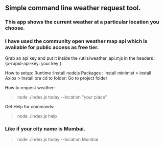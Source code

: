 ## Simple command line weather request tool.

### This app shows the current weather at a particular location you choose.
### I have used the community open weather map api which is available for public access as free tier.

Grab an api key and put it inside the /utils/weather_api.mjs in the headers  : {x-rapid-api-key: your key }

How to setup: 
Runtime :Install nodejs 
Packages : install minimist > install Axios > Install ora 
cd to folder: Go to project folder 

How to request weather: 
> node ./index.js today --location "your place"

Get Help for commands:
>node ./index.js help

### Like if your city name is Mumbai.
> node ./index.js today --location Mumbai

